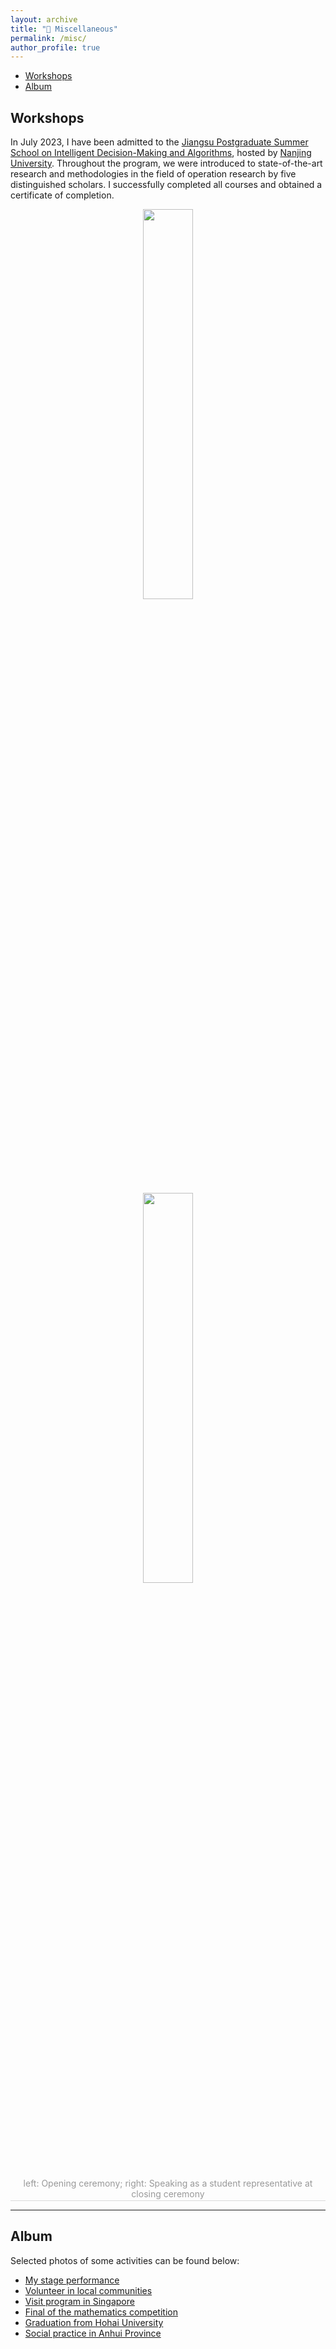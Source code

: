 ```yaml
---
layout: archive
title: "💾 Miscellaneous"
permalink: /misc/
author_profile: true
---
```

- [Workshops](#workshops)
- [Album](#album)

## Workshops

In July 2023, I have been admitted to the [Jiangsu Postgraduate Summer School on Intelligent Decision-Making and Algorithms](https://sme.nju.edu.cn/ab/51/c2039a633681/page.htm), hosted by [Nanjing University](https://www.nju.edu.cn/en/). Throughout the program, we were introduced to state-of-the-art research and methodologies in the field of operation research by five distinguished scholars. I successfully completed all courses and obtained a certificate of completion.

<center>
<img src="/images/sme.png"
width = "40%">

<img src="/images/close.png"
width = "40%">
<br>
    <div style = "
        color: orange;
        border-bottom: 1px solid #d9d9d9;
        display: inline-block;
        color: #999;
        padding: 2px;">
        left: Opening ceremony; right: Speaking as a student representative at closing ceremony
    </div>
    <p> </p>
</center>

---

## Album

Selected photos of some activities can be found below:

- [My stage performance](https://yxwu1999.github.io/album/perform)
- [Volunteer in local communities](https://yxwu1999.github.io/album/volunteer)
- [Visit program in Singapore](https://yxwu1999.github.io/album/singapore)
- [Final of the mathematics competition](https://yxwu1999.github.io/album/award)
- [Graduation from Hohai University](https://yxwu1999.github.io/album/graduation)
- [Social practice in Anhui Province](https://yxwu1999.github.io/album/anhui)
  
<!-- ---

## In the News

I am very honored and fortunate to have received the following interviews and reports:

- ["Charming Graduates in Hohai University."](https://mp.weixin.qq.com/s/M_6TWHNhrfICjcZQIUP1TA), Department of Student Affairs, Hohai University
- ["Model Student in Hohai University."](https://mp.weixin.qq.com/s/3PoMpaN8GFCgBZk9iG7Jjg), Department of Student Affairs, Hohai University
- ["Outstanding Student Wu Yuanxi Shares His Experience"](https://mp.weixin.qq.com/s/BSRHwPdMoaTImX6xckgVQw), Hohai University
- ["Interview: Talented Hohai University Student Wins First Prize in National Math Competition!"](https://mp.weixin.qq.com/s/D7w-FWfcEhcQhvw9HGi1vg), Youth in Hohai, Hohai University -->


